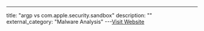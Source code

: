 ---
title: "argp vs com.apple.security.sandbox"
description: ""
external_category: "Malware Analysis"
---[Visit Website](https://census-labs.com/media/sandbox-argp-csw2019-public.pdf)

